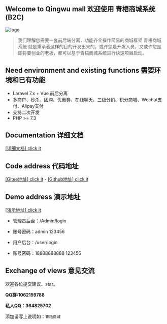 ## Welcome to Qingwu mall 欢迎使用 青梧商城系统 (B2C)
![logo](https://gitee.com/qingwuitcn/qwshop/raw/master/resources/js/asset/pc/logo.png "logo")

> 我们理解您需要一套前后端分离，功能齐全操作简易的商城框架 青梧商城系统 就是秉承着这样的目的开发出来的，或许您是开发人员，又或许您是即将要创业的老板，都可以基于青梧商城系统进行快速项目启动。

## Need environment and existing functions 需要环境和已有功能
- Laravel 7.x + Vue 前后分离
- 多商户、秒杀、团购、优惠券、在线聊天、三级分销、积分商城、Wechat支付、Alipay支付
- 支持二次开发
- PHP >= 7.3

## Documentation 详细文档
[[详细文档] click it](http://doc.qingwuit.com/ "点击它[详细文档]")

## Code address 代码地址
[[Gitee地址] click it](https://gitee.com/qingwuitcn/qwshop "点击它[代码地址]") - [[Github地址] click it](https://gitee.com/qingwuitcn/qwshop "点击它[代码地址]")

## Demo address 演示地址
[[演示地址] click it](http://pc.qingwuit.com "点击它[演示地址]")

- 管理员后台：/Admin/login
- 账号密码：admin 123456

- 用户后台：/user/login
- 账号密码：18888888888 123456



## Exchange of views 意见交流 

欢迎各位提交建议、star。

**QQ群:1062159788**

**私人QQ：364825702**

添加请写上说明如：`青梧商城`
